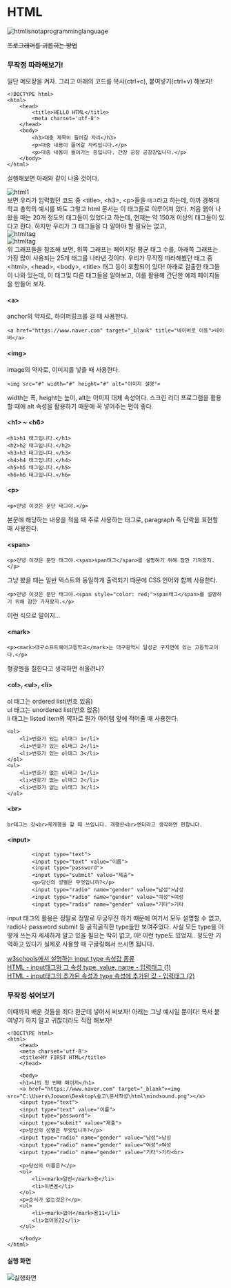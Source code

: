 # HTML
![htmlisnotaprogramminglanguage](../statics/html_is_not_a.jpg)

~~프로그래머를 괴롭히는 방법~~

### 무작정 따라해보기!
일단 메모장을 켜자. 그리고 아래의 코드를 복사(ctrl+c), 붙여넣기(ctrl+v) 해보자!
```
<!DOCTYPE html>
<html>
    <head>
        <title>HELLO HTML</title>
        <meta charset='utf-8'>
    </head>
    <body>
        <h3>대충 제목이 들어갈 자리</h3>
        <p>대충 내용이 들어갈 자리입니다.</p>
        <p>대충 내용이 들어가는 중입니다. 간장 공장 공장장입니다.</p>
    </body>
</html>
```
실행해보면 아래와 같이 나올 것이다.
 
![html1](../statics/classdata/html/html1.png)  
보면 우리가 입력했던 코드 중 &lt;title&gt;, &lt;h3&gt;, &lt;p&gt;들을 `태그`라고 하는데, 아까 경북대학교 총학의 예시를 봐도 그렇고 html 문서는 이 태그들로 이루어져 있다. 
처음 웹이 나왔을 때는 20개 정도의 태그들이 있었다고 하는데, 현재는 약 150개 이상의 태그들이 있다고 한다.
하지만 우리가 그 태그들을 다 알아야 할 필요는 없고,  
![htmltag](../statics/classdata/html/html_tag2.png)  
![htmltag](../statics/classdata/html/html_tag.png)  
위 그래프들을 참조해 보면, 위쪽 그래프는 페이지당 평균 태그 수를, 아래쪽 그래프는 가장 많이 사용되는 25개 태그를 나타낸 것이다. 우리가 무작정 따라해봤던 태그 중 &lt;html&gt;, &lt;head&gt;, &lt;body&gt;, &lt;title&gt; 태그 등이 포함되어 있다! 아래로 걸출한 태그들이 나와 있는데,
이 태그및 다른 태그들을 알아보고, 이를 활용해 간단한 예제 페이지들을 만들어 보자.

#### &lt;a&gt;
anchor의 약자로, 하이퍼링크를 걸 때 사용한다.
```
<a href="https://www.naver.com" target="_blank" title="네이버로 이동">네이버</a>
```

#### &lt;img&gt;
image의 약자로, 이미지를 넣을 때 사용한다.
```
<img src="#" width="#" height="#" alt="이미지 설명">
```
width는 폭, height는 높이, alt는 이미지 대체 속성이다. 스크린 리더 프로그램을 활용할 때에 alt 속성을 활용하기 때문에 꼭 넣어주는 편이 좋다.

#### &lt;h1&gt; ~ &lt;h6&gt;
```
<h1>h1 태그입니다.</h1>
<h2>h2 태그입니다.</h2>
<h3>h3 태그입니다.</h3>
<h4>h4 태그입니다.</h4>
<h5>h5 태그입니다.</h5>
<h6>h6 태그입니다.</h6>
```
#### &lt;p&gt;
```
<p>안녕 이것은 문단 태그야.</p>
```
본문에 해당하는 내용을 적을 때 주로 사용하는 태그로, paragraph 즉 단락을 표현할 때 사용한다.
#### &lt;span&gt;
```
<p>안녕 이것은 문단 태그야.<span>span태그</span>를 설명하기 위해 잠깐 가져왔지.</p>
```
그냥 봤을 때는 일반 텍스트와 동일하게 출력되기 때문에 CSS 언어와 함께 사용한다.
```
<p>안녕 이것은 문단 태그야.<span style="color: red;">span태그</span>를 설명하기 위해 잠깐 가져왔지.</p>
```
이런 식으로 말이지...
#### &lt;mark&gt;
```
<p><mark>대구소프트웨어고등학교</mark>는 대구광역시 달성군 구지면에 있는 고등학교이다.</p>
```
형광펜을 칠한다고 생각하면 쉬울려나?
#### &lt;ol&gt;, &lt;ul&gt;, &lt;li&gt;
ol 태그는 ordered list(번호 있음)  
ul 태그는 unordered list(번호 없음)  
li 태그는 listed item의 약자로 뭔가 아이템 앞에 적어줄 때 사용한다.
```
<ol>
    <li>번호가 있는 ol태그 1</li>
    <li>번호가 있는 ol태그 2</li>
    <li>번호가 있는 ol태그 3</li>
</ol>
<ul>
    <li>번호가 없는 ul태그 1</li>
    <li>번호가 없는 ul태그 2</li>
    <li>번호가 없는 ul태그 3</li>
</ul>
```

#### &lt;br&gt;
```
br태그는 강<br>제개행을 할 때 쓰입니다. 개행은<br>엔터라고 생각하면 편합니다.
```
#### &lt;input&gt;
```
        <input type="text">
        <input type="text" value="이름">
        <input type="password">
        <input type="submit" value="제출">
        <p>당신의 성별은 무엇입니까?</p>
        <input type="radio" name="gender" value="남성">남성
        <input type="radio" name="gender" value="여성">여성
        <input type="radio" name="gender" value="기타">기타
```
input 태그의 활용은 정말로 정말로 무궁무진 하기 때문에 여기서 모두 설명할 수 없고, radio나 password submit 등 굵직굵직한 type들만 보여주었다. 사실 모든 type을 어떻게 쓰는지 세세하게 알고 있을 필요는 딱히 없고,
아! 이런 type도 있었지.. 정도만 기억하고 있다가 실제로 사용할 때 구글링해서 쓰시면 됩니다.

[w3schools에서 설명하는 input type 속성값 종류](https://www.w3schools.com/html/html_form_input_types.asp)  
[HTML - input태그와 그 속성 type, value, name - 입력태그 (1)](https://yangbari.tistory.com/28)  
[HTML - input태그의 추가된 속성과 type 속성에 추가된 값 - 입력태그 (2)](https://yangbari.tistory.com/29)

### 무작정 섞어보기
이때까지 배운 것들을 죄다 한군데 넣어서 써보자! 아래는 그냥 예시일 뿐이다! 복사 붙여넣기 하지 말고 귀찮더라도 직접 해보자!
```
<!DOCTYPE html>
<html>
    <head>
    <meta charset='utf-8'>
    <title>MY FIRST HTML</title>
    </head>

    <body>
    <h1>나의 첫 번째 페이지</h1>
    <a href="https://www.naver.com" target="_blank"><img src="C:\Users\Joowon\Desktop\솦고\문서작성\html\mindsound.png"></a>
    <input type="text">
    <input type="text" value="이름">
    <input type="password">
    <input type="submit" value="제출">
    <p>당신의 성별은 무엇입니까?</p>
    <input type="radio" name="gender" value="남성">남성
    <input type="radio" name="gender" value="여성">여성
    <input type="radio" name="gender" value="기타">기타<br>
    
    <p>당신의 이름은?</p>
    <ol>
        <li><mark>일번</mark>용</li>
        <li>이번용</li>
    </ol>
    <p>순서가 없는것은?</p>
    <ul>
        <li><mark>없어</mark>용11</li>
        <li>없어용22</li>
    </ul>
    
    </body>
</html>
```

#### 실행 화면
![실행화면](../statics/classdata/html/html_example.png)